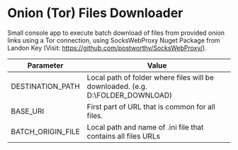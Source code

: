 # Onion (Tor) Files Downloader
Small console app to execute batch download of files from provided onion links using a Tor connection, using SocksWebProxy Nuget Package from Landon Key (Visit: https://github.com/postworthy/SocksWebProxy/).

| Parameter | Value |
| ------------- | ------------- |
| DESTINATION_PATH  | Local path of folder where files will be downloaded. (e.g. D:\FOLDER_DOWNLOAD\)  |
| BASE_URI  | First part of URL that is common for all files.   |
| BATCH_ORIGIN_FILE  | Local path and name of .ini file that contains all files URLs  |

